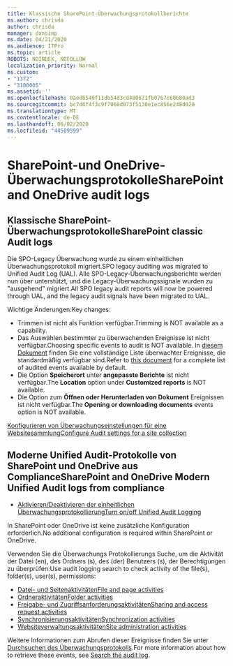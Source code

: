 ```yaml
---
title: Klassische SharePoint-Überwachungsprotokollberichte
ms.author: chrisda
author: chrisda
manager: dansimp
ms.date: 04/21/2020
ms.audience: ITPro
ms.topic: article
ROBOTS: NOINDEX, NOFOLLOW
localization_priority: Normal
ms.custom:
- "1372"
- "3100005"
ms.assetid: ''
ms.openlocfilehash: 0aedb549f11db54d3cd480671fb0767c60680ad3
ms.sourcegitcommit: bc7d6f4f3c9f7060d073f5130e1ec856e248d020
ms.translationtype: MT
ms.contentlocale: de-DE
ms.lasthandoff: 06/02/2020
ms.locfileid: "44509599"
---
```

# <a name="sharepoint-and-onedrive-audit-logs"></a><span data-ttu-id="19945-102">SharePoint-und OneDrive-Überwachungsprotokolle</span><span class="sxs-lookup"><span data-stu-id="19945-102">SharePoint and OneDrive audit logs</span></span>

## <a name="sharepoint-classic-audit-logs"></a><span data-ttu-id="19945-103">Klassische SharePoint-Überwachungsprotokolle</span><span class="sxs-lookup"><span data-stu-id="19945-103">SharePoint classic Audit logs</span></span>

<span data-ttu-id="19945-104">Die SPO-Legacy Überwachung wurde zu einem einheitlichen Überwachungsprotokoll migriert.</span><span class="sxs-lookup"><span data-stu-id="19945-104">SPO legacy auditing was migrated to Unified Audit Log (UAL).</span></span> <span data-ttu-id="19945-105">Alle SPO-Legacy-Überwachungsberichte werden nun über unterstützt, und die Legacy-Überwachungssignale wurden zu "ausgehend" migriert.</span><span class="sxs-lookup"><span data-stu-id="19945-105">All SPO legacy audit reports will now be powered through UAL, and the legacy audit signals have been migrated to UAL.</span></span>

<span data-ttu-id="19945-106">Wichtige Änderungen:</span><span class="sxs-lookup"><span data-stu-id="19945-106">Key changes:</span></span>

* <span data-ttu-id="19945-107">Trimmen ist nicht als Funktion verfügbar.</span><span class="sxs-lookup"><span data-stu-id="19945-107">Trimming is NOT available as a capability.</span></span>
* <span data-ttu-id="19945-108">Das Auswählen bestimmter zu überwachenden Ereignisse ist nicht verfügbar.</span><span class="sxs-lookup"><span data-stu-id="19945-108">Choosing specific events to audit is NOT available.</span></span> <span data-ttu-id="19945-109">In [diesem Dokument](https://docs.microsoft.com/microsoft-365/compliance/search-the-audit-log-in-security-and-compliance) finden Sie eine vollständige Liste überwachter Ereignisse, die standardmäßig verfügbar sind.</span><span class="sxs-lookup"><span data-stu-id="19945-109">Refer to [this document](https://docs.microsoft.com/microsoft-365/compliance/search-the-audit-log-in-security-and-compliance) for a complete list of audited events available by default.</span></span>
* <span data-ttu-id="19945-110">Die Option **Speicherort** unter **angepasste Berichte** ist nicht verfügbar.</span><span class="sxs-lookup"><span data-stu-id="19945-110">The **Location** option under **Customized reports** is NOT available.</span></span>
* <span data-ttu-id="19945-111">Die Option zum **Öffnen oder Herunterladen von Dokument** Ereignissen ist nicht verfügbar.</span><span class="sxs-lookup"><span data-stu-id="19945-111">The **Opening or downloading documents** events option is NOT available.</span></span>

[<span data-ttu-id="19945-112">Konfigurieren von Überwachungseinstellungen für eine Websitesammlung</span><span class="sxs-lookup"><span data-stu-id="19945-112">Configure Audit settings for a site collection</span></span>](https://support.office.com/article/Configure-audit-settings-for-a-site-collection-A9920C97-38C0-44F2-8BCB-4CF1E2AE22D2)

## <a name="sharepoint-and-onedrive-modern-unified-audit-logs-from-compliance"></a><span data-ttu-id="19945-113">Moderne Unified Audit-Protokolle von SharePoint und OneDrive aus Compliance</span><span class="sxs-lookup"><span data-stu-id="19945-113">SharePoint and OneDrive Modern Unified Audit logs from compliance</span></span>

* [<span data-ttu-id="19945-114">Aktivieren/Deaktivieren der einheitlichen Überwachungsprotokollierung</span><span class="sxs-lookup"><span data-stu-id="19945-114">Turn on/off Unified Audit Logging</span></span>](https://docs.microsoft.com/microsoft-365/compliance/turn-audit-log-search-on-or-off) 

<span data-ttu-id="19945-115">In SharePoint oder OneDrive ist keine zusätzliche Konfiguration erforderlich.</span><span class="sxs-lookup"><span data-stu-id="19945-115">No additional configuration is required within SharePoint or OneDrive.</span></span>

<span data-ttu-id="19945-116">Verwenden Sie die Überwachungs Protokollierungs Suche, um die Aktivität der Datei (en), des Ordners (s), des (der) Benutzers (s), der Berechtigungen zu überprüfen:</span><span class="sxs-lookup"><span data-stu-id="19945-116">Use audit logging search to check activity of the file(s), folder(s), user(s), permissions:</span></span>

* [<span data-ttu-id="19945-117">Datei- und Seitenaktivitäten</span><span class="sxs-lookup"><span data-stu-id="19945-117">File and page activities</span></span>](https://docs.microsoft.com/microsoft-365/compliance/search-the-audit-log-in-security-and-compliance)
* [<span data-ttu-id="19945-118">Ordneraktivitäten</span><span class="sxs-lookup"><span data-stu-id="19945-118">Folder activities</span></span>](https://docs.microsoft.com/microsoft-365/compliance/search-the-audit-log-in-security-and-compliance#folder-activities)
* [<span data-ttu-id="19945-119">Freigabe- und Zugriffsanforderungsaktivitäten</span><span class="sxs-lookup"><span data-stu-id="19945-119">Sharing and access request activities</span></span>](https://docs.microsoft.com/microsoft-365/compliance/search-the-audit-log-in-security-and-compliance#sharing-and-access-request-activities)
* [<span data-ttu-id="19945-120">Synchronisierungsaktivitäten</span><span class="sxs-lookup"><span data-stu-id="19945-120">Synchronization activities</span></span>](https://docs.microsoft.com/microsoft-365/compliance/search-the-audit-log-in-security-and-compliance#synchronization-activities)
* [<span data-ttu-id="19945-121">Websiteverwaltungsaktivitäten</span><span class="sxs-lookup"><span data-stu-id="19945-121">Site administration activities</span></span>](https://docs.microsoft.com/microsoft-365/compliance/search-the-audit-log-in-security-and-compliance#site-administration-activities)

<span data-ttu-id="19945-122">Weitere Informationen zum Abrufen dieser Ereignisse finden Sie unter [Durchsuchen des Überwachungsprotokolls](https://docs.microsoft.com/microsoft-365/compliance/search-the-audit-log-in-security-and-compliance#search-the-audit-log).</span><span class="sxs-lookup"><span data-stu-id="19945-122">For more information about how to retrieve these events, see [Search the audit log](https://docs.microsoft.com/microsoft-365/compliance/search-the-audit-log-in-security-and-compliance#search-the-audit-log).</span></span>
